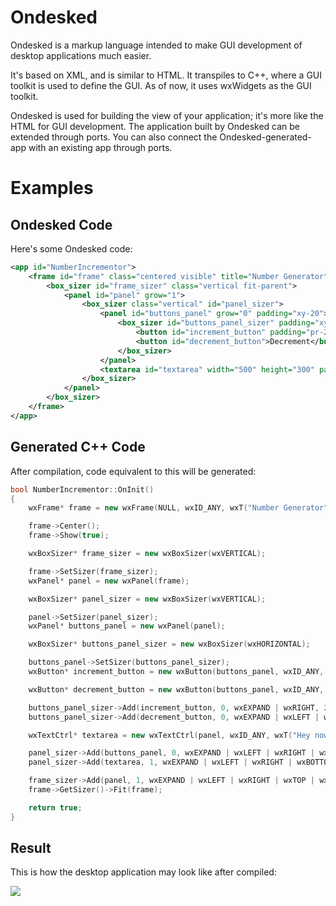 # Ondesked

Ondesked is a markup language intended to make GUI development of desktop applications much easier.

It's based on XML, and is similar to HTML. It transpiles to C++, where a GUI toolkit is used to define the GUI. As of now, it uses wxWidgets as the GUI toolkit.

Ondesked is used for building the view of your application; it's more like the HTML for GUI development. The application built by Ondesked can be extended through ports. You can also connect the Ondesked-generated-app with an existing app through ports.

# Examples

## Ondesked Code

Here's some Ondesked code:

```xml
<app id="NumberIncrementor">
    <frame id="frame" class="centered visible" title="Number Generator">
        <box_sizer id="frame_sizer" class="vertical fit-parent">
            <panel id="panel" grow="1">
                <box_sizer class="vertical" id="panel_sizer">
                    <panel id="buttons_panel" grow="0" padding="xy-20">
                        <box_sizer id="buttons_panel_sizer" padding="xy-20" class="horizontal">
                            <button id="increment_button" padding="pr-20" onclick="increment">Increment</button>
                            <button id="decrement_button">Decrement</button>
                        </box_sizer>
                    </panel>
                    <textarea id="textarea" width="500" height="300" padding="xb-20" grow="1">Hey now brown cow!</textarea>
                </box_sizer>
            </panel>
        </box_sizer>
    </frame>
</app>
```

## Generated C++ Code

After compilation, code equivalent to this will be generated:

```cpp
bool NumberIncrementor::OnInit()
{
    wxFrame* frame = new wxFrame(NULL, wxID_ANY, wxT("Number Generator"), wxDefaultPosition, wxDefaultSize);

    frame->Center();
    frame->Show(true);

    wxBoxSizer* frame_sizer = new wxBoxSizer(wxVERTICAL);

    frame->SetSizer(frame_sizer);
    wxPanel* panel = new wxPanel(frame);

    wxBoxSizer* panel_sizer = new wxBoxSizer(wxVERTICAL);

    panel->SetSizer(panel_sizer);
    wxPanel* buttons_panel = new wxPanel(panel);

    wxBoxSizer* buttons_panel_sizer = new wxBoxSizer(wxHORIZONTAL);

    buttons_panel->SetSizer(buttons_panel_sizer);
    wxButton* increment_button = new wxButton(buttons_panel, wxID_ANY, wxT("Increment"));

    wxButton* decrement_button = new wxButton(buttons_panel, wxID_ANY, wxT("Decrement"));

    buttons_panel_sizer->Add(increment_button, 0, wxEXPAND | wxRIGHT, 20);
    buttons_panel_sizer->Add(decrement_button, 0, wxEXPAND | wxLEFT | wxRIGHT | wxTOP | wxBOTTOM, 0);

    wxTextCtrl* textarea = new wxTextCtrl(panel, wxID_ANY, wxT("Hey now brown cow!"), wxDefaultPosition, wxSize(500, 300), wxTE_MULTILINE);

    panel_sizer->Add(buttons_panel, 0, wxEXPAND | wxLEFT | wxRIGHT | wxTOP | wxBOTTOM, 20);
    panel_sizer->Add(textarea, 1, wxEXPAND | wxLEFT | wxRIGHT | wxBOTTOM, 20);

    frame_sizer->Add(panel, 1, wxEXPAND | wxLEFT | wxRIGHT | wxTOP | wxBOTTOM, 0);
    frame->GetSizer()->Fit(frame);

    return true;
}
```

## Result

This is how the desktop application may look like after compiled:

<img src="https://raw.githubusercontent.com/nahiyan/ondesked/master/docs/images/result.png"/>